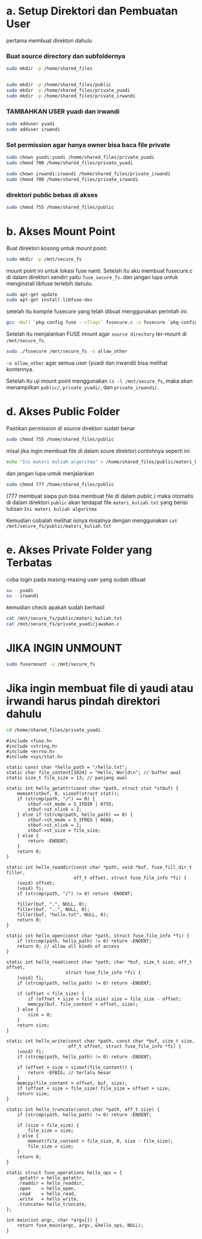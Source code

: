 # a. Setup Direktori dan Pembuatan User

pertama membuat direktori dahulu
### Buat source directory dan subfoldernya
```bash
sudo mkdir -p /home/shared_files


sudo mkdir -p /home/shared_files/public
sudo mkdir -p /home/shared_files/private_yuadi
sudo mkdir -p /home/shared_files/private_irwandi
```

### TAMBAHKAN USER yuadi dan irwandi
```bash
sudo adduser yuadi
sudo adduser irwandi
```

### Set permission agar hanya owner bisa baca file private
```bash
sudo chown yuadi:yuadi /home/shared_files/private_yuadi
sudo chmod 700 /home/shared_files/private_yuadi

sudo chown irwandi:irwandi /home/shared_files/private_irwandi
sudo chmod 700 /home/shared_files/private_irwandi
```
### direktori public bebas di akses
```bash
sudo chmod 755 /home/shared_files/public
```

# b. Akses Mount Point
Buat direktori kosong untuk mount point:
```bash
sudo mkdir -p /mnt/secure_fs
```

mount point ini untuk lokasi fuse nanti. Setelah itu aku membuat fusecure.c di dalam direktori sendiri yaitu `fuse_secure_fs`.
dan jangan lupa untuk menginstall libfuse terlebih dahulu.
```bash
sudo apt-get update
sudo apt-get install libfuse-dev
```

setelah itu kompile fusecure yang telah dibuat menggunakan perintah ini.
```bash
gcc -Wall `pkg-config fuse --cflags` fusecure.c -o fusecure `pkg-config fuse --libs`
```

Setelah itu menjalankan FUSE mount agar `source directory` ter-mount di `/mnt/secure_fs`.
```bash
sudo ./fusecure /mnt/secure_fs -o allow_other
```
`-o allow_other` agar semua user (yuadi dan irwandi) bisa melihat kontennya.

Setelah itu uji mount point menggunakan `ls -l /mnt/secure_fs`, maka akan menampilkan `public/`, `private_yuadi/`, dan `private_irwandi/`.


# d. Akses Public Folder
Pastikan permission di source direktori sudah benar
```bash
sudo chmod 755 /home/shared_files/public
```

misal jika ingin membuat file di dalam soure direktori contohnya seperti ini
```bash
echo "Ini materi kuliah algoritma" > /home/shared_files/public/materi_kuliah.txt
```

dan jangan lupa untuk menjalankan
```bash
sudo chmod 777 /home/shared_files/public
```

(777 membuat siapa pun bisa membuat file di dalam public.)
maka otomatis di dalam direktori `public` akan terdapat file `materi_kuliah.txt` yang berisi tulisan `Ini materi kuliah algoritma`

Kemudian cobalah melihat isinya misalnya dengan menggunakan `cat /mnt/secure_fs/public/materi_kuliah.txt`

# e. Akses Private Folder yang Terbatas

coba login pada masing-masing user yang sudah dibuat
```bash
su - yuadi
su - irwandi
```
kemudian check apakah sudah berhasil
```bash
cat /mnt/secure_fs/public/materi_kuliah.txt
cat /mnt/secure_fs/private_yuadi/jawaban.c
```

# JIKA INGIN UNMOUNT
```bash
sudo fusermount -u /mnt/secure_fs
```
# Jika ingin membuat file di yaudi atau irwandi harus pindah direktori dahulu
```bash
cd /home/shared_files/private_yuadi
```
```#define FUSE_USE_VERSION 28
#include <fuse.h>
#include <string.h>
#include <errno.h>
#include <sys/stat.h>

static const char *hello_path = "/hello.txt";
static char file_content[1024] = "Hello, World\n"; // buffer awal
static size_t file_size = 13; // panjang awal

static int hello_getattr(const char *path, struct stat *stbuf) {
    memset(stbuf, 0, sizeof(struct stat));
    if (strcmp(path, "/") == 0) {
        stbuf->st_mode = S_IFDIR | 0755;
        stbuf->st_nlink = 2;
    } else if (strcmp(path, hello_path) == 0) {
        stbuf->st_mode = S_IFREG | 0666;
        stbuf->st_nlink = 1;
        stbuf->st_size = file_size;
    } else {
        return -ENOENT;
    }
    return 0;
}

static int hello_readdir(const char *path, void *buf, fuse_fill_dir_t filler,
                         off_t offset, struct fuse_file_info *fi) {
    (void) offset;
    (void) fi;
    if (strcmp(path, "/") != 0) return -ENOENT;

    filler(buf, ".", NULL, 0);
    filler(buf, "..", NULL, 0);
    filler(buf, "hello.txt", NULL, 0);
    return 0;
}

static int hello_open(const char *path, struct fuse_file_info *fi) {
    if (strcmp(path, hello_path) != 0) return -ENOENT;
    return 0; // allow all kinds of access
}

static int hello_read(const char *path, char *buf, size_t size, off_t offset,
                      struct fuse_file_info *fi) {
    (void) fi;
    if (strcmp(path, hello_path) != 0) return -ENOENT;

    if (offset < file_size) {
        if (offset + size > file_size) size = file_size - offset;
        memcpy(buf, file_content + offset, size);
    } else {
        size = 0;
    }
    return size;
}

static int hello_write(const char *path, const char *buf, size_t size,
                       off_t offset, struct fuse_file_info *fi) {
    (void) fi;
    if (strcmp(path, hello_path) != 0) return -ENOENT;

    if (offset + size > sizeof(file_content)) {
        return -EFBIG; // terlalu besar
    }
    memcpy(file_content + offset, buf, size);
    if (offset + size > file_size) file_size = offset + size;
    return size;
}

static int hello_truncate(const char *path, off_t size) {
    if (strcmp(path, hello_path) != 0) return -ENOENT;

    if (size < file_size) {
        file_size = size;
    } else {
        memset(file_content + file_size, 0, size - file_size);
        file_size = size;
    }
    return 0;
}

static struct fuse_operations hello_ops = {
    .getattr = hello_getattr,
    .readdir = hello_readdir,
    .open    = hello_open,
    .read    = hello_read,
    .write   = hello_write,
    .truncate= hello_truncate,
};

int main(int argc, char *argv[]) {
    return fuse_main(argc, argv, &hello_ops, NULL);
}

```
